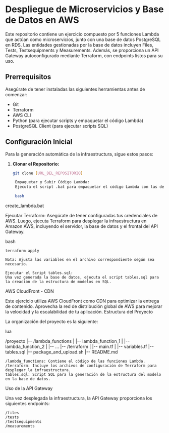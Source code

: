 # Despliegue de Microservicios y Base de Datos en AWS

Este repositorio contiene un ejercicio compuesto por 5 funciones Lambda que actúan como microservicios, junto con una base de datos PostgreSQL en RDS. Las entidades gestionadas por la base de datos incluyen Files, Tests, Testsequipments y Measurements. Además, se proporciona un API Gateway autoconfigurado mediante Terraform, con endpoints listos para su uso.

## Prerrequisitos

Asegúrate de tener instaladas las siguientes herramientas antes de comenzar:

- Git
- Terraform
- AWS CLI
- Python (para ejecutar scripts y empaquetar el código Lambda)
- PostgreSQL Client (para ejecutar scripts SQL)

## Configuración Inicial

Para la generación automática de la infraestructura, sigue estos pasos:

1. **Clonar el Repositorio:**
   ```bash
   git clone [URL_DEL_REPOSITORIO]

    Empaquetar y Subir Código Lambda:
    Ejecuta el script .bat para empaquetar el código Lambda con las dependencias necesarias (psycopg2 y SQLAlchemy) y subir un archivo zip temporal a S3.

    bash

create_lambda.bat

Ejecutar Terraform:
Asegúrate de tener configuradas tus credenciales de AWS. Luego, ejecuta Terraform para desplegar la infraestructura en Amazon AWS, incluyendo el servidor, la base de datos y el frontal del API Gateway.

bash

    terraform apply

    Nota: Ajusta las variables en el archivo correspondiente según sea necesario.

    Ejecutar el Script tables.sql:
    Una vez generada la base de datos, ejecuta el script tables.sql para la creación de la estructura de modelos en SQL.

AWS CloudFront - CDN

Este ejercicio utiliza AWS CloudFront como CDN para optimizar la entrega de contenido. Aprovecha la red de distribución global de AWS para mejorar la velocidad y la escalabilidad de tu aplicación.
Estructura del Proyecto

La organización del proyecto es la siguiente:

lua

/proyecto
|-- /lambda_functions
|   |-- lambda_function_1
|   |-- lambda_function_2
|   |-- ...
|-- /terraform
|   |-- main.tf
|   |-- variables.tf
|-- tables.sql
|-- package_and_upload.sh
|-- README.md

    /lambda_functions: Contiene el código de las funciones Lambda.
    /terraform: Incluye los archivos de configuración de Terraform para desplegar la infraestructura.
    tables.sql: Script SQL para la generación de la estructura del modelo en la base de datos.

Uso de la API Gateway

Una vez desplegada la infraestructura, la API Gateway proporciona los siguientes endpoints:

    /files
    /tests
    /testsequipments
    /measurements
